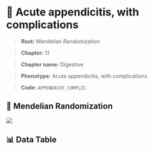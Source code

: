 # 🧪 Acute appendicitis, with complications

> **Root:** Mendelian Randomization

> **Chapter:** 11  

> **Chapter name:** Digestive

> **Phenotype:** Acute appendicitis, with complications  

> **Code:** `APPENDACUT_COMPLIC`

## 🧬 Mendelian Randomization  

<img src="/MR/Figures/Forward/APPENDACUT_COMPLIC.png"/>

## 📊 Data Table

<CsvTableMRF src="/public/MR/Data/Forward/APPENDACUT_COMPLIC.csv"/>
